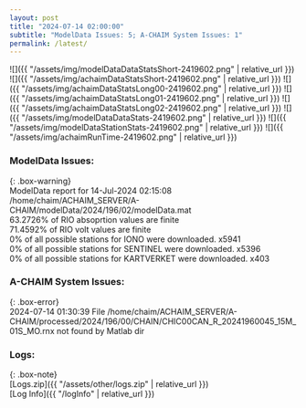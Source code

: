 ```yaml
---
layout: post
title: "2024-07-14 02:00:00"
subtitle: "ModelData Issues: 5; A-CHAIM System Issues: 1"
permalink: /latest/
---
```


![]({{ "/assets/img/modelDataDataStatsShort-2419602.png" | relative_url }})
![]({{ "/assets/img/achaimDataStatsShort-2419602.png" | relative_url }})
![]({{ "/assets/img/achaimDataStatsLong00-2419602.png" | relative_url }})
![]({{ "/assets/img/achaimDataStatsLong01-2419602.png" | relative_url }})
![]({{ "/assets/img/achaimDataStatsLong02-2419602.png" | relative_url }})
![]({{ "/assets/img/modelDataDataStats-2419602.png" | relative_url }})
![]({{ "/assets/img/modelDataStationStats-2419602.png" | relative_url }})
![]({{ "/assets/img/achaimRunTime-2419602.png" | relative_url }})


### ModelData Issues:  
  
{: .box-warning}  
 ModelData report for 14-Jul-2024 02:15:08   
 /home/chaim/ACHAIM_SERVER/A-CHAIM/modelData/2024/196/02/modelData.mat   
 63.2726% of RIO absoprtion values are finite   
 71.4592% of RIO volt values are finite   
 0% of all possible stations for IONO were downloaded. x5941   
 0% of all possible stations for SENTINEL were downloaded. x5396   
 0% of all possible stations for KARTVERKET were downloaded. x403   
  
### A-CHAIM System Issues:  
  
{: .box-error}  
2024-07-14 01:30:39 File /home/chaim/ACHAIM_SERVER/A-CHAIM/processed/2024/196/00/CHAIN/CHIC00CAN_R_20241960045_15M_01S_MO.rnx not found by Matlab dir  

### Logs:  
  
{: .box-note}  
[Logs.zip]({{ "/assets/other/logs.zip" | relative_url }})  
[Log Info]({{ "/logInfo" | relative_url }})  
